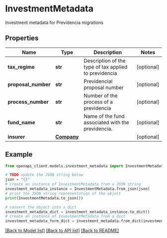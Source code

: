 # InvestmentMetadata

Investment metadata for Previdencia migrations

## Properties

Name | Type | Description | Notes
------------ | ------------- | ------------- | -------------
**tax_regime** | **str** | Description of the type of tax applied to previdencia | [optional] 
**proposal_number** | **str** | Previdencial proposal number | [optional] 
**process_number** | **str** | Number of the process of a previdencia | [optional] 
**fund_name** | **str** | Name of the fund associated with the previdencia. | [optional] 
**insurer** | [**Company**](.md) |  | [optional] 

## Example

```python
from openapi_client.models.investment_metadata import InvestmentMetadata

# TODO update the JSON string below
json = "{}"
# create an instance of InvestmentMetadata from a JSON string
investment_metadata_instance = InvestmentMetadata.from_json(json)
# print the JSON string representation of the object
print(InvestmentMetadata.to_json())

# convert the object into a dict
investment_metadata_dict = investment_metadata_instance.to_dict()
# create an instance of InvestmentMetadata from a dict
investment_metadata_form_dict = investment_metadata.from_dict(investment_metadata_dict)
```
[[Back to Model list]](../README.md#documentation-for-models) [[Back to API list]](../README.md#documentation-for-api-endpoints) [[Back to README]](../README.md)


